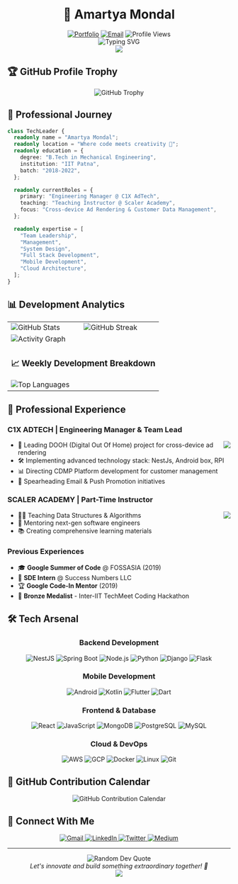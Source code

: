 # <div align="center">🚀 Amartya Mondal</div>

<div align="center">
  <a href="https://atm1504-dev.web.app"><img src="https://img.shields.io/badge/Portfolio-atm1504-dev.web.app-4CAF50?style=for-the-badge" alt="Portfolio"/></a>
  <a href="mailto:atm1504.in@gmail.com"><img src="https://img.shields.io/badge/Email-atm1504.in@gmail.com-D14836?style=for-the-badge&logo=gmail&logoColor=white" alt="Email"/></a>
  <img src="https://komarev.com/ghpvc/?username=atm1504&style=for-the-badge&color=blue" alt="Profile Views"/>
</div>

<div align="center">
  <img src="https://readme-typing-svg.herokuapp.com?font=Fira+Code&weight=500&size=25&pause=1000&color=3F97F7&center=true&vCenter=true&width=435&lines=Engineering+Manager+%40+C1X;Teaching+Assistant+%40+Scaler;GSoC+2019+Alumnus;IIT+Patna+Graduate;Full+Stack+Developer" alt="Typing SVG" />
</div>

<div align="center">
  <img src="https://capsule-render.vercel.app/api?type=waving&color=gradient&height=100&section=header"/>
</div>

## 🏆 GitHub Profile Trophy

<div align="center">
  <img src="https://github-profile-trophy.vercel.app/?username=atm1504&theme=algolia&row=1&column=6" alt="GitHub Trophy"/>
</div>

## 💫 Professional Journey

```typescript
class TechLeader {
  readonly name = "Amartya Mondal";
  readonly location = "Where code meets creativity 🌆";
  readonly education = {
    degree: "B.Tech in Mechanical Engineering",
    institution: "IIT Patna",
    batch: "2018-2022",
  };

  readonly currentRoles = {
    primary: "Engineering Manager @ C1X AdTech",
    teaching: "Teaching Instructor @ Scaler Academy",
    focus: "Cross-device Ad Rendering & Customer Data Management",
  };

  readonly expertise = [
    "Team Leadership",
    "Management",
    "System Design",
    "Full Stack Development",
    "Mobile Development",
    "Cloud Architecture",
  ];
}
```

## 📊 Development Analytics

<div align="center">
  <table>
    <tr>
      <td>
        <img src="https://github-readme-stats.vercel.app/api?username=atm1504&show_icons=true&theme=tokyonight" alt="GitHub Stats" />
      </td>
      <td>
        <img src="https://github-readme-streak-stats.herokuapp.com/?user=atm1504&theme=tokyonight" alt="GitHub Streak" />
      </td>
    </tr>
    <tr>
      <td colspan="2">
        <img src="https://github-readme-activity-graph.vercel.app/graph?username=atm1504&theme=tokyo-night" alt="Activity Graph" />
      </td>
    </tr>
    <tr>
      <td colspan="2">
        <h3>📈 Weekly Development Breakdown</h3>
        <img src="https://github-readme-stats.vercel.app/api/top-langs/?username=atm1504&layout=compact&theme=tokyonight" alt="Top Languages" />
      </td>
    </tr>
  </table>
</div>

## 🏢 Professional Experience

### C1X ADTECH | Engineering Manager & Team Lead

<img align="right" src="https://img.shields.io/badge/May%202021-Present-0D96F6?style=for-the-badge"/>

- 🎯 Leading DOOH (Digital Out Of Home) project for cross-device ad rendering
- 🛠️ Implementing advanced technology stack: NestJs, Android box, RPI
- 📊 Directing CDMP Platform development for customer management
- 📧 Spearheading Email & Push Promotion initiatives

### SCALER ACADEMY | Part-Time Instructor

<img align="right" src="https://img.shields.io/badge/Aug%202022-Present-00C853?style=for-the-badge"/>

- 👨‍🏫 Teaching Data Structures & Algorithms
- 🌟 Mentoring next-gen software engineers
- 📚 Creating comprehensive learning materials

### Previous Experiences

- 🎓 **Google Summer of Code** @ FOSSASIA (2019)
- 💼 **SDE Intern** @ Success Numbers LLC
- 🏆 **Google Code-In Mentor** (2019)
- 🥉 **Bronze Medalist** - Inter-IIT TechMeet Coding Hackathon

## 🛠️ Tech Arsenal

<div align="center">

### Backend Development

![NestJS](https://img.shields.io/badge/-NestJS-E0234E?style=for-the-badge&logo=nestjs&logoColor=white)
![Spring Boot](https://img.shields.io/badge/-Spring%20Boot-6DB33F?style=for-the-badge&logo=spring&logoColor=white)
![Node.js](https://img.shields.io/badge/-Node.js-339933?style=for-the-badge&logo=node.js&logoColor=white)
![Python](https://img.shields.io/badge/-Python-3776AB?style=for-the-badge&logo=python&logoColor=white)
![Django](https://img.shields.io/badge/-Django-092E20?style=for-the-badge&logo=django&logoColor=white)
![Flask](https://img.shields.io/badge/-Flask-000000?style=for-the-badge&logo=flask&logoColor=white)

### Mobile Development

![Android](https://img.shields.io/badge/-Android-3DDC84?style=for-the-badge&logo=android&logoColor=white)
![Kotlin](https://img.shields.io/badge/-Kotlin-7F52FF?style=for-the-badge&logo=kotlin&logoColor=white)
![Flutter](https://img.shields.io/badge/-Flutter-02569B?style=for-the-badge&logo=flutter&logoColor=white)
![Dart](https://img.shields.io/badge/-Dart-0175C2?style=for-the-badge&logo=dart&logoColor=white)

### Frontend & Database

![React](https://img.shields.io/badge/-React-61DAFB?style=for-the-badge&logo=react&logoColor=black)
![JavaScript](https://img.shields.io/badge/-JavaScript-F7DF1E?style=for-the-badge&logo=javascript&logoColor=black)
![MongoDB](https://img.shields.io/badge/-MongoDB-47A248?style=for-the-badge&logo=mongodb&logoColor=white)
![PostgreSQL](https://img.shields.io/badge/-PostgreSQL-336791?style=for-the-badge&logo=postgresql&logoColor=white)
![MySQL](https://img.shields.io/badge/-MySQL-4479A1?style=for-the-badge&logo=mysql&logoColor=white)

### Cloud & DevOps

![AWS](https://img.shields.io/badge/-AWS-232F3E?style=for-the-badge&logo=amazon-aws&logoColor=white)
![GCP](https://img.shields.io/badge/-GCP-4285F4?style=for-the-badge&logo=google-cloud&logoColor=white)
![Docker](https://img.shields.io/badge/-Docker-2496ED?style=for-the-badge&logo=docker&logoColor=white)
![Linux](https://img.shields.io/badge/-Linux-FCC624?style=for-the-badge&logo=linux&logoColor=black)
![Git](https://img.shields.io/badge/-Git-F05032?style=for-the-badge&logo=git&logoColor=white)

</div>

## 🎯 GitHub Contribution Calendar

<div align="center">
  <img src="https://github-readme-activity-graph.vercel.app/graph?username=atm1504&theme=github-compact" alt="GitHub Contribution Calendar"/>
</div>

## 🤝 Connect With Me

<div align="center">
  <a href="mailto:atm1504.in@gmail.com">
    <img src="https://img.shields.io/badge/Gmail-D14836?style=for-the-badge&logo=gmail&logoColor=white" alt="Gmail"/>
  </a>
  <a href="https://linkedin.com/in/atm1504">
    <img src="https://img.shields.io/badge/-LinkedIn-0077B5?style=for-the-badge&logo=linkedin&logoColor=white" alt="LinkedIn"/>
  </a>
  <a href="https://twitter.com/AmartyaMondal7">
    <img src="https://img.shields.io/badge/-Twitter-1DA1F2?style=for-the-badge&logo=twitter&logoColor=white" alt="Twitter"/>
  </a>
  <a href="https://medium.com/@atm1504">
    <img src="https://img.shields.io/badge/-Medium-12100E?style=for-the-badge&logo=medium&logoColor=white" alt="Medium"/>
  </a>
</div>

---

<div align="center">
  <img src="https://quotes-github-readme.vercel.app/api?type=horizontal&theme=tokyonight" alt="Random Dev Quote"/>
  <br/>
  <i>Let's innovate and build something extraordinary together! 🚀</i>
</div>

<div align="center">
  <img src="https://capsule-render.vercel.app/api?type=waving&color=gradient&height=100&section=footer"/>
</div>

<!-- SEO Keywords -->
<!--
  Amartya Mondal, Engineering Manager, C1X AdTech, Scaler Academy, IIT Patna, Full Stack Developer,
  Software Engineer, Tech Lead, GSoC 2019, Mobile Development, Backend Development, Cloud Architecture,
  System Design, Team Leadership, Python, JavaScript, Java, Kotlin, Flutter, Android, AWS, GCP
-->
